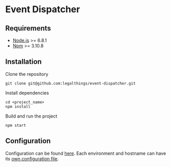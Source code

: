 # Event Dispatcher

## Requirements

- [Node.js](https://nodejs.org/en/download/) >= 6.8.1
- [Npm](https://www.npmjs.com/get-npm/) >= 3.10.8

## Installation

Clone the repository

```
git clone git@github.com:legalthings/event-dispatcher.git
```

Install dependencies

```
cd <project_name>
npm install
```

Build and run the project

```
npm start
```

## Configuration

Configuration can be found [here](https://github.com/legalthings/event-dispatcher/tree/master/src/config).
Each environment and hostname can have its [own configuration file](https://github.com/lorenwest/node-config/wiki/Configuration-Files#file-load-order).
